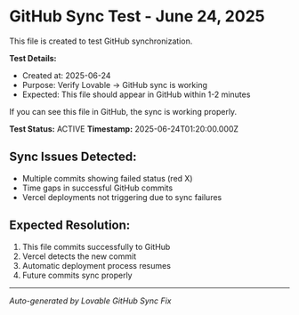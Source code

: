 
# GitHub Sync Test - June 24, 2025

This file is created to test GitHub synchronization.

**Test Details:**
- Created at: 2025-06-24
- Purpose: Verify Lovable → GitHub sync is working
- Expected: This file should appear in GitHub within 1-2 minutes

If you can see this file in GitHub, the sync is working properly.

**Test Status:** ACTIVE
**Timestamp:** 2025-06-24T01:20:00.000Z

## Sync Issues Detected:
- Multiple commits showing failed status (red X)
- Time gaps in successful GitHub commits
- Vercel deployments not triggering due to sync failures

## Expected Resolution:
1. This file commits successfully to GitHub
2. Vercel detects the new commit
3. Automatic deployment process resumes
4. Future commits sync properly

---
*Auto-generated by Lovable GitHub Sync Fix*

